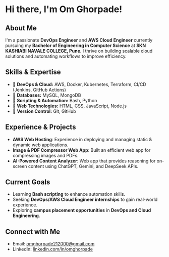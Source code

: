 # Hi there, I'm Om Ghorpade! 

##  About Me
I'm a passionate **DevOps Engineer** and **AWS Cloud Engineer** currently pursuing my 
**Bachelor of Engineering in Computer Science** at **SKN KASHIABI NAVALE COLLEGE, Pune**. 
I thrive on building scalable cloud solutions and automating workflows to improve efficiency.

##  Skills & Expertise
- 🔹 **DevOps & Cloud:** AWS, Docker, Kubernetes, Terraform, CI/CD (Jenkins, GitHub Actions)
- 🔹 **Databases:** MySQL, MongoDB
- 🔹 **Scripting & Automation:** Bash, Python
- 🔹 **Web Technologies:** HTML, CSS, JavaScript, Node.js
- 🔹 **Version Control:** Git, GitHub

##  Experience & Projects
-  **AWS Web Hosting**: Experience in deploying and managing static & dynamic web applications.
-  **Image & PDF Compressor Web App**: Built an efficient web app for compressing images and PDFs.
-  **AI-Powered Content Analyzer**: Web app that provides reasoning for on-screen content using ChatGPT, Gemini, and DeepSeek APIs.

##  Current Goals
- Learning **Bash scripting** to enhance automation skills.
- Seeking **DevOps/AWS Cloud Engineer internships** to gain real-world experience.
- Exploring **campus placement opportunities** in **DevOps and Cloud Engineering**.

##  Connect with Me
-  Email: [omghorpade212000@gmail,com](mailto:omghorpade212000@gmail.com)
-  LinkedIn: [linkedin.com/in/omghorpade](www.linkedin.com/in/omghorpade)



